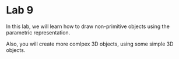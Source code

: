 # Lab 9

In this lab, we will learn how to draw non-primitive objects using the parametric representation.

Also, you will create more comlpex 3D objects, using some simple 3D objects.

